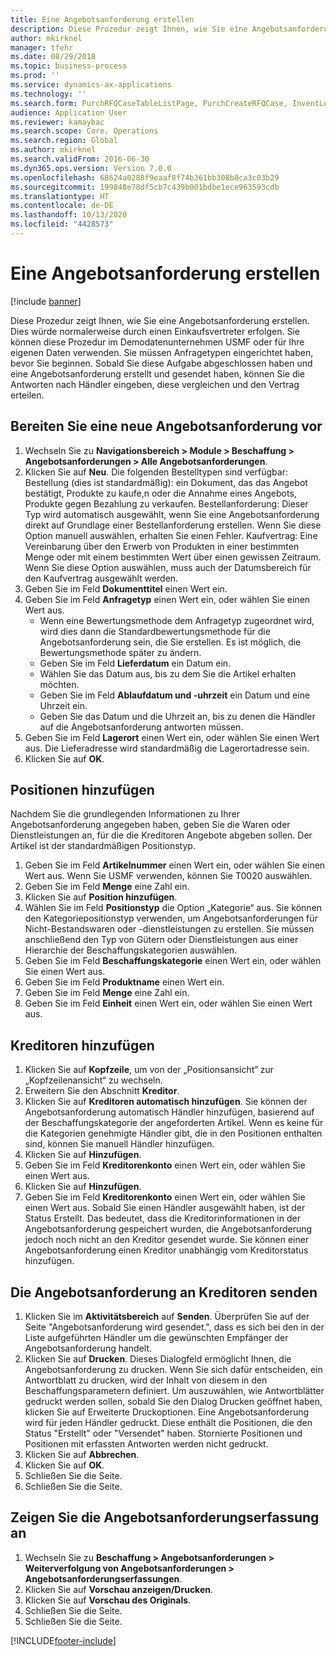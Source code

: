 ```yaml
---
title: Eine Angebotsanforderung erstellen
description: Diese Prozedur zeigt Ihnen, wie Sie eine Angebotsanforderung erstellen.
author: mkirknel
manager: tfehr
ms.date: 08/29/2018
ms.topic: business-process
ms.prod: ''
ms.service: dynamics-ax-applications
ms.technology: ''
ms.search.form: PurchRFQCaseTableListPage, PurchCreateRFQCase, InventLocationIdLookup, PurchRFQCaseTable, InventItemIdLookupSimple, EcoResCategorySingleLookup, UnitOfMeasureLookup, PurchRFQEditLines, PurchRFQEditLinesPrintOptions, VendRFQJournal, SrsReportViewerForm
audience: Application User
ms.reviewer: kamaybac
ms.search.scope: Core, Operations
ms.search.region: Global
ms.author: mkirknel
ms.search.validFrom: 2016-06-30
ms.dyn365.ops.version: Version 7.0.0
ms.openlocfilehash: 68624a0288f9eaaf8f74b361bb308b8ca3c03b29
ms.sourcegitcommit: 199848e78df5cb7c439b001bdbe1ece963593cdb
ms.translationtype: HT
ms.contentlocale: de-DE
ms.lasthandoff: 10/13/2020
ms.locfileid: "4428573"
---
```

# <a name="create-a-request-for-quotation"></a>Eine Angebotsanforderung erstellen

[!include [banner](../../includes/banner.md)]

Diese Prozedur zeigt Ihnen, wie Sie eine Angebotsanforderung erstellen. Dies würde normalerweise durch einen Einkaufsvertreter erfolgen. Sie können diese Prozedur im Demodatenunternehmen USMF oder für Ihre eigenen Daten verwenden. Sie müssen Anfragetypen eingerichtet haben, bevor Sie beginnen. Sobald Sie diese Aufgabe abgeschlossen haben und eine Angebotsanforderung erstellt und gesendet haben, können Sie die Antworten nach Händler eingeben, diese vergleichen und den Vertrag erteilen.


## <a name="prepare-a-new-rfq"></a>Bereiten Sie eine neue Angebotsanforderung vor
1. Wechseln Sie zu **Navigationsbereich > Module > Beschaffung > Angebotsanforderungen > Alle Angebotsanforderungen**.
2. Klicken Sie auf **Neu**.
    Die folgenden Bestelltypen sind verfügbar: Bestellung (dies ist standardmäßig): ein Dokument, das das Angebot bestätigt, Produkte zu kaufe,n oder die Annahme eines Angebots, Produkte gegen Bezahlung zu verkaufen. Bestellanforderung: Dieser Typ wird automatisch ausgewählt, wenn Sie eine Angebotsanforderung direkt auf Grundlage einer Bestellanforderung erstellen. Wenn Sie diese Option manuell auswählen, erhalten Sie einen Fehler. Kaufvertrag: Eine Vereinbarung über den Erwerb von Produkten in einer bestimmten Menge oder mit einem bestimmten Wert über einen gewissen Zeitraum. Wenn Sie diese Option auswählen, muss auch der Datumsbereich für den Kaufvertrag ausgewählt werden.  
3. Geben Sie im Feld **Dokumenttitel** einen Wert ein.
4. Geben Sie im Feld **Anfragetyp** einen Wert ein, oder wählen Sie einen Wert aus.
    + Wenn eine Bewertungsmethode dem Anfragetyp zugeordnet wird, wird dies dann die Standardbewertungsmethode für die Angebotsanforderung sein, die Sie erstellen. Es ist möglich, die Bewertungsmethode später zu ändern.  
    + Geben Sie im Feld **Lieferdatum** ein Datum ein.  
    + Wählen Sie das Datum aus, bis zu dem Sie die Artikel erhalten möchten.  
    + Geben Sie im Feld **Ablaufdatum und -uhrzeit** ein Datum und eine Uhrzeit ein.  
    + Geben Sie das Datum und die Uhrzeit an, bis zu denen die Händler auf die Angebotsanforderung antworten müssen.  
5. Geben Sie im Feld **Lagerort** einen Wert ein, oder wählen Sie einen Wert aus. Die Lieferadresse wird standardmäßig die Lagerortadresse sein.  
6. Klicken Sie auf **OK**.

## <a name="add-lines"></a>Positionen hinzufügen

Nachdem Sie die grundlegenden Informationen zu Ihrer Angebotsanforderung angegeben haben, geben Sie die Waren oder Dienstleistungen an, für die die Kreditoren Angebote abgeben sollen. Der Artikel ist der standardmäßigen Positionstyp.

1. Geben Sie im Feld **Artikelnummer** einen Wert ein, oder wählen Sie einen Wert aus. Wenn Sie USMF verwenden, können Sie T0020 auswählen.  
2. Geben Sie im Feld **Menge** eine Zahl ein.
3. Klicken Sie auf **Position hinzufügen**.
4. Wählen Sie im Feld **Positionstyp** die Option „Kategorie“ aus. Sie können den Kategoriepositionstyp verwenden, um Angebotsanforderungen für Nicht-Bestandswaren oder -dienstleistungen zu erstellen. Sie müssen anschließend den Typ von Gütern oder Dienstleistungen aus einer Hierarchie der Beschaffungskategorien auswählen.  
5. Geben Sie im Feld **Beschaffungskategorie** einen Wert ein, oder wählen Sie einen Wert aus.
6. Geben Sie im Feld **Produktname** einen Wert ein.
7. Geben Sie im Feld **Menge** eine Zahl ein.
8. Geben Sie im Feld **Einheit** einen Wert ein, oder wählen Sie einen Wert aus.

## <a name="add-vendors"></a>Kreditoren hinzufügen
1. Klicken Sie auf **Kopfzeile**, um von der „Positionsansicht“ zur „Kopfzeilenansicht“ zu wechseln. 
2. Erweitern Sie den Abschnitt **Kreditor**.
3. Klicken Sie auf **Kreditoren automatisch hinzufügen**. Sie können der Angebotsanforderung automatisch Händler hinzufügen, basierend auf der Beschaffungskategorie der angeforderten Artikel. Wenn es keine für die Kategorien genehmigte Händler gibt, die in den Positionen enthalten sind, können Sie manuell Händler hinzufügen.  
4. Klicken Sie auf **Hinzufügen**.
5. Geben Sie im Feld **Kreditorenkonto** einen Wert ein, oder wählen Sie einen Wert aus.
6. Klicken Sie auf **Hinzufügen**.
7. Geben Sie im Feld **Kreditorenkonto** einen Wert ein, oder wählen Sie einen Wert aus. Sobald Sie einen Händler ausgewählt haben, ist der Status Erstellt. Das bedeutet, dass die Kreditorinformationen in der Angebotsanforderung gespeichert wurden, die Angebotsanforderung jedoch noch nicht an den Kreditor gesendet wurde. Sie können einer Angebotsanforderung einen Kreditor unabhängig vom Kreditorstatus hinzufügen.  

## <a name="send-the-rfq-to-vendors"></a>Die Angebotsanforderung an Kreditoren senden
1. Klicken Sie im **Aktivitätsbereich** auf **Senden**. Überprüfen Sie auf der Seite "Angebotsanforderung wird gesendet.", dass es sich bei den in der Liste aufgeführten Händler um die gewünschten Empfänger der Angebotsanforderung handelt.  
2. Klicken Sie auf **Drucken**. Dieses Dialogfeld ermöglicht Ihnen, die Angebotsanforderung zu drucken. Wenn Sie sich dafür entscheiden, ein Antwortblatt zu drucken, wird der Inhalt von diesem in den Beschaffungsparametern definiert. Um auszuwählen, wie Antwortblätter gedruckt werden sollen, sobald Sie den Dialog Drucken geöffnet haben, klicken Sie auf Erweiterte Druckoptionen. Eine Angebotsanforderung wird für jeden Händler gedruckt. Diese enthält die Positionen, die den Status "Erstellt" oder "Versendet" haben. Stornierte Positionen und Positionen mit erfassten Antworten werden nicht gedruckt.   
3. Klicken Sie auf **Abbrechen**.
4. Klicken Sie auf **OK**.
5. Schließen Sie die Seite.
6. Schließen Sie die Seite.

## <a name="view-the-rfq-journal"></a>Zeigen Sie die Angebotsanforderungserfassung an
1. Wechseln Sie zu **Beschaffung > Angebotsanforderungen > Weiterverfolgung von Angebotsanforderungen > Angebotsanforderungserfassungen**.
2. Klicken Sie auf **Vorschau anzeigen/Drucken**.
3. Klicken Sie auf **Vorschau des Originals**.
4. Schließen Sie die Seite.
5. Schließen Sie die Seite.



[!INCLUDE[footer-include](../../../includes/footer-banner.md)]